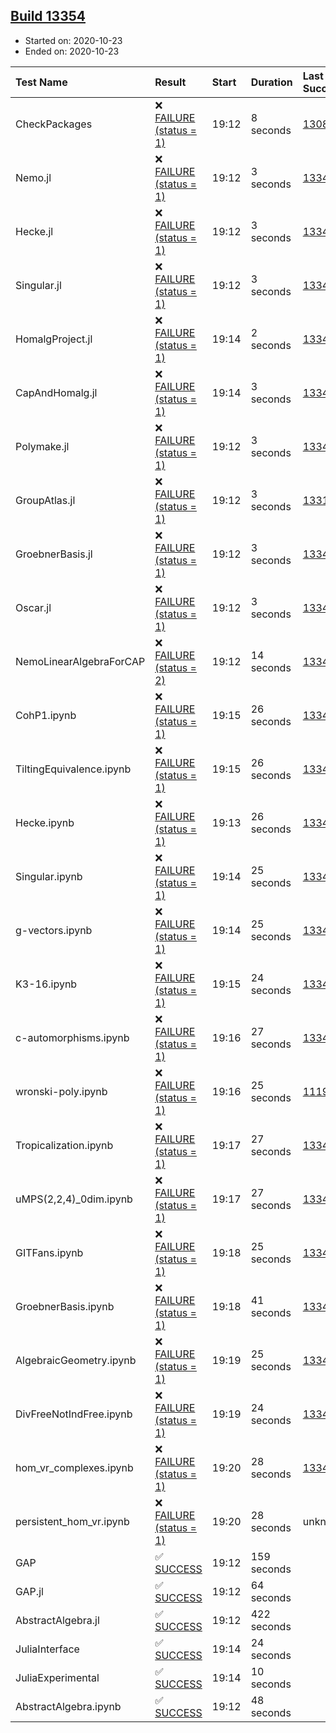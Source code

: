 ## [Build 13354](https://oscarci.mathematik.uni-kl.de/job/oscar/13354/)

* Started on: 2020-10-23
* Ended on: 2020-10-23

| Test Name    | Result | Start | Duration | Last Success | First Failure |
|:-------------|:-------|:------|:---------|:-------------|:--------------|
| CheckPackages | ❌ [FAILURE (status = 1)](https://oscarci.mathematik.uni-kl.de/job/oscar/13354/artifact/logs/build-13354/CheckPackages.log) | 19:12 | 8 seconds | [13085](https://oscarci.mathematik.uni-kl.de/job/oscar/13085/) | [13086](https://oscarci.mathematik.uni-kl.de/job/oscar/13086/) |
| Nemo.jl | ❌ [FAILURE (status = 1)](https://oscarci.mathematik.uni-kl.de/job/oscar/13354/artifact/logs/build-13354/Nemo.jl.log) | 19:12 | 3 seconds | [13348](https://oscarci.mathematik.uni-kl.de/job/oscar/13348/) | [13349](https://oscarci.mathematik.uni-kl.de/job/oscar/13349/) |
| Hecke.jl | ❌ [FAILURE (status = 1)](https://oscarci.mathematik.uni-kl.de/job/oscar/13354/artifact/logs/build-13354/Hecke.jl.log) | 19:12 | 3 seconds | [13341](https://oscarci.mathematik.uni-kl.de/job/oscar/13341/) | [13342](https://oscarci.mathematik.uni-kl.de/job/oscar/13342/) |
| Singular.jl | ❌ [FAILURE (status = 1)](https://oscarci.mathematik.uni-kl.de/job/oscar/13354/artifact/logs/build-13354/Singular.jl.log) | 19:12 | 3 seconds | [13348](https://oscarci.mathematik.uni-kl.de/job/oscar/13348/) | [13349](https://oscarci.mathematik.uni-kl.de/job/oscar/13349/) |
| HomalgProject.jl | ❌ [FAILURE (status = 1)](https://oscarci.mathematik.uni-kl.de/job/oscar/13354/artifact/logs/build-13354/HomalgProject.jl.log) | 19:14 | 2 seconds | [13348](https://oscarci.mathematik.uni-kl.de/job/oscar/13348/) | [13349](https://oscarci.mathematik.uni-kl.de/job/oscar/13349/) |
| CapAndHomalg.jl | ❌ [FAILURE (status = 1)](https://oscarci.mathematik.uni-kl.de/job/oscar/13354/artifact/logs/build-13354/CapAndHomalg.jl.log) | 19:14 | 3 seconds | [13347](https://oscarci.mathematik.uni-kl.de/job/oscar/13347/) | [13348](https://oscarci.mathematik.uni-kl.de/job/oscar/13348/) |
| Polymake.jl | ❌ [FAILURE (status = 1)](https://oscarci.mathematik.uni-kl.de/job/oscar/13354/artifact/logs/build-13354/Polymake.jl.log) | 19:12 | 3 seconds | [13348](https://oscarci.mathematik.uni-kl.de/job/oscar/13348/) | [13349](https://oscarci.mathematik.uni-kl.de/job/oscar/13349/) |
| GroupAtlas.jl | ❌ [FAILURE (status = 1)](https://oscarci.mathematik.uni-kl.de/job/oscar/13354/artifact/logs/build-13354/GroupAtlas.jl.log) | 19:12 | 3 seconds | [13311](https://oscarci.mathematik.uni-kl.de/job/oscar/13311/) | [13312](https://oscarci.mathematik.uni-kl.de/job/oscar/13312/) |
| GroebnerBasis.jl | ❌ [FAILURE (status = 1)](https://oscarci.mathematik.uni-kl.de/job/oscar/13354/artifact/logs/build-13354/GroebnerBasis.jl.log) | 19:12 | 3 seconds | [13348](https://oscarci.mathematik.uni-kl.de/job/oscar/13348/) | [13349](https://oscarci.mathematik.uni-kl.de/job/oscar/13349/) |
| Oscar.jl | ❌ [FAILURE (status = 1)](https://oscarci.mathematik.uni-kl.de/job/oscar/13354/artifact/logs/build-13354/Oscar.jl.log) | 19:12 | 3 seconds | [13348](https://oscarci.mathematik.uni-kl.de/job/oscar/13348/) | [13349](https://oscarci.mathematik.uni-kl.de/job/oscar/13349/) |
| NemoLinearAlgebraForCAP | ❌ [FAILURE (status = 2)](https://oscarci.mathematik.uni-kl.de/job/oscar/13354/artifact/logs/build-13354/NemoLinearAlgebraForCAP.log) | 19:12 | 14 seconds | [13348](https://oscarci.mathematik.uni-kl.de/job/oscar/13348/) | [13349](https://oscarci.mathematik.uni-kl.de/job/oscar/13349/) |
| CohP1.ipynb | ❌ [FAILURE (status = 1)](https://oscarci.mathematik.uni-kl.de/job/oscar/13354/artifact/logs/build-13354/CohP1.ipynb.log) | 19:15 | 26 seconds | [13348](https://oscarci.mathematik.uni-kl.de/job/oscar/13348/) | [13349](https://oscarci.mathematik.uni-kl.de/job/oscar/13349/) |
| TiltingEquivalence.ipynb | ❌ [FAILURE (status = 1)](https://oscarci.mathematik.uni-kl.de/job/oscar/13354/artifact/logs/build-13354/TiltingEquivalence.ipynb.log) | 19:15 | 26 seconds | [13348](https://oscarci.mathematik.uni-kl.de/job/oscar/13348/) | [13349](https://oscarci.mathematik.uni-kl.de/job/oscar/13349/) |
| Hecke.ipynb | ❌ [FAILURE (status = 1)](https://oscarci.mathematik.uni-kl.de/job/oscar/13354/artifact/logs/build-13354/Hecke.ipynb.log) | 19:13 | 26 seconds | [13341](https://oscarci.mathematik.uni-kl.de/job/oscar/13341/) | [13342](https://oscarci.mathematik.uni-kl.de/job/oscar/13342/) |
| Singular.ipynb | ❌ [FAILURE (status = 1)](https://oscarci.mathematik.uni-kl.de/job/oscar/13354/artifact/logs/build-13354/Singular.ipynb.log) | 19:14 | 25 seconds | [13348](https://oscarci.mathematik.uni-kl.de/job/oscar/13348/) | [13349](https://oscarci.mathematik.uni-kl.de/job/oscar/13349/) |
| g-vectors.ipynb | ❌ [FAILURE (status = 1)](https://oscarci.mathematik.uni-kl.de/job/oscar/13354/artifact/logs/build-13354/g-vectors.ipynb.log) | 19:14 | 25 seconds | [13348](https://oscarci.mathematik.uni-kl.de/job/oscar/13348/) | [13349](https://oscarci.mathematik.uni-kl.de/job/oscar/13349/) |
| K3-16.ipynb | ❌ [FAILURE (status = 1)](https://oscarci.mathematik.uni-kl.de/job/oscar/13354/artifact/logs/build-13354/K3-16.ipynb.log) | 19:15 | 24 seconds | [13348](https://oscarci.mathematik.uni-kl.de/job/oscar/13348/) | [13349](https://oscarci.mathematik.uni-kl.de/job/oscar/13349/) |
| c-automorphisms.ipynb | ❌ [FAILURE (status = 1)](https://oscarci.mathematik.uni-kl.de/job/oscar/13354/artifact/logs/build-13354/c-automorphisms.ipynb.log) | 19:16 | 27 seconds | [13348](https://oscarci.mathematik.uni-kl.de/job/oscar/13348/) | [13349](https://oscarci.mathematik.uni-kl.de/job/oscar/13349/) |
| wronski-poly.ipynb | ❌ [FAILURE (status = 1)](https://oscarci.mathematik.uni-kl.de/job/oscar/13354/artifact/logs/build-13354/wronski-poly.ipynb.log) | 19:16 | 25 seconds | [11192](https://oscarci.mathematik.uni-kl.de/job/oscar/11192/) | [11193](https://oscarci.mathematik.uni-kl.de/job/oscar/11193/) |
| Tropicalization.ipynb | ❌ [FAILURE (status = 1)](https://oscarci.mathematik.uni-kl.de/job/oscar/13354/artifact/logs/build-13354/Tropicalization.ipynb.log) | 19:17 | 27 seconds | [13348](https://oscarci.mathematik.uni-kl.de/job/oscar/13348/) | [13349](https://oscarci.mathematik.uni-kl.de/job/oscar/13349/) |
| uMPS(2,2,4)_0dim.ipynb | ❌ [FAILURE (status = 1)](https://oscarci.mathematik.uni-kl.de/job/oscar/13354/artifact/logs/build-13354/uMPS-2-2-4-_0dim.ipynb.log) | 19:17 | 27 seconds | [13348](https://oscarci.mathematik.uni-kl.de/job/oscar/13348/) | [13349](https://oscarci.mathematik.uni-kl.de/job/oscar/13349/) |
| GITFans.ipynb | ❌ [FAILURE (status = 1)](https://oscarci.mathematik.uni-kl.de/job/oscar/13354/artifact/logs/build-13354/GITFans.ipynb.log) | 19:18 | 25 seconds | [13348](https://oscarci.mathematik.uni-kl.de/job/oscar/13348/) | [13349](https://oscarci.mathematik.uni-kl.de/job/oscar/13349/) |
| GroebnerBasis.ipynb | ❌ [FAILURE (status = 1)](https://oscarci.mathematik.uni-kl.de/job/oscar/13354/artifact/logs/build-13354/GroebnerBasis.ipynb.log) | 19:18 | 41 seconds | [13347](https://oscarci.mathematik.uni-kl.de/job/oscar/13347/) | [13348](https://oscarci.mathematik.uni-kl.de/job/oscar/13348/) |
| AlgebraicGeometry.ipynb | ❌ [FAILURE (status = 1)](https://oscarci.mathematik.uni-kl.de/job/oscar/13354/artifact/logs/build-13354/AlgebraicGeometry.ipynb.log) | 19:19 | 25 seconds | [13341](https://oscarci.mathematik.uni-kl.de/job/oscar/13341/) | [13342](https://oscarci.mathematik.uni-kl.de/job/oscar/13342/) |
| DivFreeNotIndFree.ipynb | ❌ [FAILURE (status = 1)](https://oscarci.mathematik.uni-kl.de/job/oscar/13354/artifact/logs/build-13354/DivFreeNotIndFree.ipynb.log) | 19:19 | 24 seconds | [13348](https://oscarci.mathematik.uni-kl.de/job/oscar/13348/) | [13349](https://oscarci.mathematik.uni-kl.de/job/oscar/13349/) |
| hom_vr_complexes.ipynb | ❌ [FAILURE (status = 1)](https://oscarci.mathematik.uni-kl.de/job/oscar/13354/artifact/logs/build-13354/hom_vr_complexes.ipynb.log) | 19:20 | 28 seconds | [13348](https://oscarci.mathematik.uni-kl.de/job/oscar/13348/) | [13349](https://oscarci.mathematik.uni-kl.de/job/oscar/13349/) |
| persistent_hom_vr.ipynb | ❌ [FAILURE (status = 1)](https://oscarci.mathematik.uni-kl.de/job/oscar/13354/artifact/logs/build-13354/persistent_hom_vr.ipynb.log) | 19:20 | 28 seconds | unknown | unknown |
| GAP | ✅ [SUCCESS](https://oscarci.mathematik.uni-kl.de/job/oscar/13354/artifact/logs/build-13354/GAP.log) | 19:12 | 159 seconds |  |  |
| GAP.jl | ✅ [SUCCESS](https://oscarci.mathematik.uni-kl.de/job/oscar/13354/artifact/logs/build-13354/GAP.jl.log) | 19:12 | 64 seconds |  |  |
| AbstractAlgebra.jl | ✅ [SUCCESS](https://oscarci.mathematik.uni-kl.de/job/oscar/13354/artifact/logs/build-13354/AbstractAlgebra.jl.log) | 19:12 | 422 seconds |  |  |
| JuliaInterface | ✅ [SUCCESS](https://oscarci.mathematik.uni-kl.de/job/oscar/13354/artifact/logs/build-13354/JuliaInterface.log) | 19:14 | 24 seconds |  |  |
| JuliaExperimental | ✅ [SUCCESS](https://oscarci.mathematik.uni-kl.de/job/oscar/13354/artifact/logs/build-13354/JuliaExperimental.log) | 19:14 | 10 seconds |  |  |
| AbstractAlgebra.ipynb | ✅ [SUCCESS](https://oscarci.mathematik.uni-kl.de/job/oscar/13354/artifact/logs/build-13354/AbstractAlgebra.ipynb.log) | 19:12 | 48 seconds |  |  |
